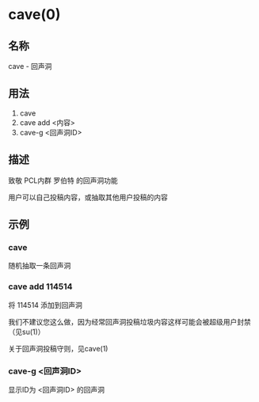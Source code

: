 # cave(0)

## 名称

cave - 回声洞

## 用法

1. cave
2. cave add <内容>
3. cave-g <回声洞ID>

## 描述

致敬 PCL内群 罗伯特 的回声洞功能

用户可以自己投稿内容，或抽取其他用户投稿的内容

## 示例

### cave

随机抽取一条回声洞

### cave add 114514

将 114514 添加到回声洞

我们不建议您这么做，因为经常回声洞投稿垃圾内容这样可能会被超级用户封禁（见su(1)）

关于回声洞投稿守则，见cave(1)

### cave-g <回声洞ID>

显示ID为 <回声洞ID> 的回声洞

